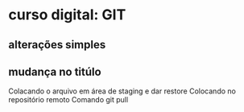 # curso digital: GIT 

## alterações simples 

## mudança no titúlo

Colacando o arquivo em área de staging e dar restore
Colocando no repositório remoto 
Comando git pull
